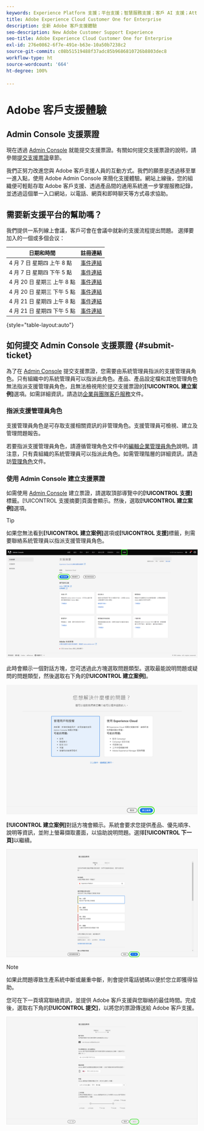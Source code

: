 ```yaml
---
keywords: Experience Platform 支援；平台支援；智慧服務支援；客戶 AI 支援；Attribution AI 支援；rtcdp 支援；提交支援票證；客戶支援
title: Adobe Experience Cloud Customer One for Enterprise
description: 全新 Adobe 客戶支援體驗
seo-description: New Adobe Customer Support Experience
seo-title: Adobe Experience Cloud Customer One for Enterprise
exl-id: 276e0862-6f7e-491e-b63e-10a50b7238c2
source-git-commit: c08b51519488f37adc85b9686810726b8803dec8
workflow-type: ht
source-wordcount: '664'
ht-degree: 100%

---
```


# Adobe 客戶支援體驗

## Admin Console 支援票證

現在透過 [Admin Console](https://adminconsole.adobe.com/) 就能提交支援票證。有關如何提交支援票證的說明，請參閱[提交支援票證](#submit-ticket)章節。

我們正努力改進您與 Adobe 客戶支援人員的互動方式。我們的願景是透過移至單一進入點，使用 Adobe Admin Console 來簡化支援體驗。網站上線後，您的組織便可輕鬆存取 Adobe 客戶支援、透過產品間的通用系統進一步掌握服務記錄，並透過這個單一入口網站，以電話、網頁和即時聊天等方式尋求協助。

## 需要新支援平台的幫助嗎？

我們提供一系列線上會議，客戶可會在會議中就新的支援流程提出問題。 選擇要加入的一個或多個会议：

| 日期和時間 | 註冊連結 |
|--- |--- |
| 4 月 7 日 星期四 上午 8 點 | [事件連結](https://event.on24.com/wcc/r/3723732/5288A3B031AD858BF241EB0C0057CD85) |
| 4 月 7 日 星期四 下午 5 點 | [事件連結](https://event.on24.com/wcc/r/3723733/286EFEA9E8D9B6BB49464862F5414B8C) |
| 4 月 20 日 星期三 上午 8 點 | [事件連結](https://event.on24.com/wcc/r/3712143/05DAF046E4BB864E7C313B056ADE4EB2) |
| 4 月 20 日 星期三 下午 5 點 | [事件連結](https://event.on24.com/wcc/r/3723740/A9EDA45FA61D3FFC4BF713419B677F16) |
| 4 月 21 日 星期四 上午 8 點 | [事件連結](https://event.on24.com/wcc/r/3723741/C7EBCD38583D4D7AFCBD56029EB17C98) |
| 4 月 21 日 星期四 下午 5 點 | [事件連結](https://event.on24.com/wcc/r/3723743/6F41ED2648A621F1419A56F0A52F4446) |

{style=&quot;table-layout:auto&quot;}

## 如何提交 Admin Console 支援票證 {#submit-ticket}

為了在 [Admin Console](https://adminconsole.adobe.com/) 提交支援票證，您需要由系統管理員指派的支援管理員角色。只有組織中的系統管理員可以指派此角色。產品、產品設定檔和其他管理角色無法指派支援管理員角色，且無法檢視用於提交支援票證的&#x200B;**[!UICONTROL 建立案例]**&#x200B;選項。如需詳細資訊，請造訪[企業與團隊客戶服務](https://helpx.adobe.com/tw/enterprise/using/support-and-expert-services.html)文件。

### 指派支援管理員角色

支援管理員角色是可存取支援相關資訊的非管理角色。支援管理員可檢視、建立及管理問題報告。

若要指派支援管理員角色，請遵循管理角色文件中的[編輯企業管理員角色](https://helpx.adobe.com/tw/enterprise/using/admin-roles.html#add-admin-teams)說明。請注意，只有貴組織的系統管理員可以指派此角色。如需管理階層的詳細資訊，請造訪[管理角色](https://helpx.adobe.com/tw/enterprise/admin-guide.html/enterprise/using/admin-roles.ug.html)文件。

### 使用 Admin Console 建立支援票證

如需使用 [Admin Console](https://adminconsole.adobe.com/) 建立票證，請選取頂部導覽中的&#x200B;**[!UICONTROL 支援]**&#x200B;標籤。[!UICONTROL 支援摘要]頁面會顯示。然後，選取&#x200B;**[!UICONTROL 建立案例]**&#x200B;選項。

>[!TIP]
>
> 如果您無法看到&#x200B;**[!UICONTROL 建立案例]**&#x200B;選項或&#x200B;**[!UICONTROL 支援]**&#x200B;標籤，則需要聯絡系統管理員以指派支援管理員角色。

![Admin Console 支援標籤](./assets/Support.png)

此時會顯示一個對話方塊，您可透過此方塊選取問題類型。選取最能說明問題或疑問的問題類型，然後選取右下角的&#x200B;**[!UICONTROL 建立案例]**。

![選取問題](./assets/select-case-type.png)

**[!UICONTROL 建立案例]**&#x200B;對話方塊會顯示。系統會要求您提供產品、優先順序、說明等資訊，並附上螢幕擷取畫面，以協助說明問題。選擇&#x200B;**[!UICONTROL 下一頁]**&#x200B;以繼續。

![建立案例](./assets/create_case.png)

>[!NOTE]
>
> 如果此問題導致生產系統中斷或嚴重中斷，則會提供電話號碼以便於您立即獲得協助。

您可在下一頁填寫聯絡資訊，並提供 Adobe 客戶支援與您聯絡的最佳時間。完成後，選取右下角的&#x200B;**[!UICONTROL 提交]**，以將您的票證傳送給 Adobe 客戶支援。

![提交票證](./assets/submit_case.png)

<!--

## What About the Legacy Systems?

New Tickets/Cases will no longer be able to be submitted in legacy systems as of May 11th.  The [Admin Console](https://adminconsole.adobe.com/) will be used to submit new tickets/cases.

### Existing Tickets/Cases

* Between May 11th and May 20th the legacy systems will remain available to work existing tickets/cases to completion.
* Beginning May 20th the support team will migrate remaining open cases from the legacy systems to the new support experience.  You will receive an email notification regarding how to contact support to continue to work these cases.
-->
